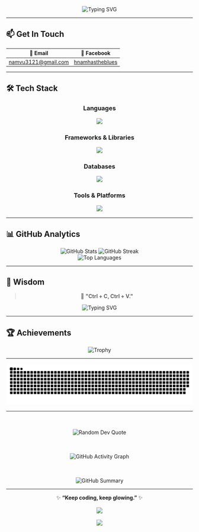 <div align="center">
  <img src="https://readme-typing-svg.herokuapp.com?font=Fira+Code&size=28&duration=3000&pause=500&color=FF61D8&center=true&vCenter=true&width=600&lines=✨+Hi,+I'm+Nam+✨;Fullstack+Developer;Building+Beautiful+%26+Performant+Apps" alt="Typing SVG" />
</div>

---

## 📫 Get In Touch

<div align="center">
  
  | 📧 Email | 📘 Facebook |
  |----------|------------|
  | [namvu3121@gmail.com](mailto:namvu3121@gmail.com) | [hnamhastheblues](https://www.facebook.com/hnamhastheblues) |

</div>

---

## 🛠️ Tech Stack

<div align="center">

### Languages
<img src="https://skillicons.dev/icons?i=js,ts,python" height="50" />

### Frameworks & Libraries
<img src="https://skillicons.dev/icons?i=react,nextjs,nodejs,express" height="50" />

### Databases
<img src="https://skillicons.dev/icons?i=mysql,mongodb" height="50" />

### Tools & Platforms
<img src="https://skillicons.dev/icons?i=git,github,vscode,postman" height="50" />

</div>

---

## 📊 GitHub Analytics

<div align="center">
  
  <img src="https://github-readme-stats.vercel.app/api?username=prompttocode&show_icons=true&theme=radical&hide_border=true&border_radius=20&include_all_commits=true&count_private=true" height="180" alt="GitHub Stats" />
  
  <img src="https://github-readme-streak-stats.herokuapp.com/?user=prompttocode&theme=radical&hide_border=true&border_radius=20" height="180" alt="GitHub Streak" />
  
  <br/>
  
  <img src="https://github-readme-stats.vercel.app/api/top-langs/?username=prompttocode&layout=compact&theme=radical&hide_border=true&border_radius=20" height="180" alt="Top Languages" />

</div>

---

## 💭 Wisdom

<div align="center">
  
  > 💬 **"Ctrl + C, Ctrl + V."**
  
  <img src="https://readme-typing-svg.herokuapp.com?font=Fira+Code&size=20&duration=3000&pause=700&color=FF61D8&center=true&vCenter=true&width=600&lines=while(true)+%7B+code();+coffee();+repeat();+%7D;keep+learning();+keep+building();" alt="Typing SVG" />

</div>

---

## 🏆 Achievements

<div align="center">
  
  <img src="https://github-profile-trophy.vercel.app/?username=prompttocode&theme=radical&no-frame=true&no-bg=false&margin-w=10" alt="Trophy" />

</div>

---


<div align="center">
  <img src="https://github.com/platane/platane/raw/output/github-contribution-grid-snake.svg" alt="DNA Commit Spiral" />
</div>


---




<div align="center">



<!-- ⏰ Visitor Counter -->


<!-- ⚡ Random Dev Quote -->
<br/><br/>
<img src="https://quotes-github-readme.vercel.app/api?type=horizontal&theme=radical" alt="Random Dev Quote" />

<!-- 🔥 GitHub Metrics -->
<br/><br/>
<img src="https://github-readme-activity-graph.vercel.app/graph?username=prompttocode&bg_color=141321&color=ff61d8&line=ff61d8&point=ffffff&area=true&hide_border=true" alt="GitHub Activity Graph" />

<!-- 🧠 GitHub Achievements Badge -->
<br/><br/>
<img src="https://github-profile-summary-cards.vercel.app/api/cards/profile-details?username=prompttocode&theme=radical" alt="GitHub Summary" />

</div>

---

<div align="center">

✨ <b>“Keep coding, keep glowing.”</b> ✨  
<br/>
<a href="https://github.com/prompttocode">
  <img src="https://img.shields.io/badge/⭐️%20Star%20my%20repos-FF61D8?style=for-the-badge&logo=github&logoColor=white" />
</a>

</div>

<div align="center">
  <img src="https://raw.githubusercontent.com/halfrost/halfrost/master/icons/header_.png" />
</div>

